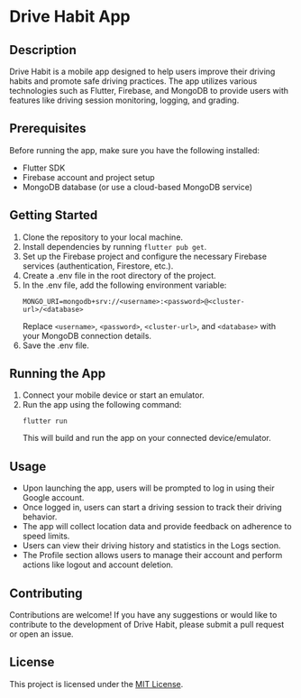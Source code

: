 # Drive Habit App

## Description
Drive Habit is a mobile app designed to help users improve their driving habits and promote safe driving practices. The app utilizes various technologies such as Flutter, Firebase, and MongoDB to provide users with features like driving session monitoring, logging, and grading.

## Prerequisites
Before running the app, make sure you have the following installed:
- Flutter SDK
- Firebase account and project setup
- MongoDB database (or use a cloud-based MongoDB service)

## Getting Started
1. Clone the repository to your local machine.
2. Install dependencies by running `flutter pub get`.
3. Set up the Firebase project and configure the necessary Firebase services (authentication, Firestore, etc.).
4. Create a .env file in the root directory of the project.
5. In the .env file, add the following environment variable:
   ```
   MONGO_URI=mongodb+srv://<username>:<password>@<cluster-url>/<database>
   ```
   Replace `<username>`, `<password>`, `<cluster-url>`, and `<database>` with your MongoDB connection details.
6. Save the .env file.

## Running the App
1. Connect your mobile device or start an emulator.
2. Run the app using the following command:
   ```
   flutter run
   ```
   This will build and run the app on your connected device/emulator.

## Usage
- Upon launching the app, users will be prompted to log in using their Google account.
- Once logged in, users can start a driving session to track their driving behavior.
- The app will collect location data and provide feedback on adherence to speed limits.
- Users can view their driving history and statistics in the Logs section.
- The Profile section allows users to manage their account and perform actions like logout and account deletion.

## Contributing
Contributions are welcome! If you have any suggestions or would like to contribute to the development of Drive Habit, please submit a pull request or open an issue.

## License
This project is licensed under the [MIT License](LICENSE).